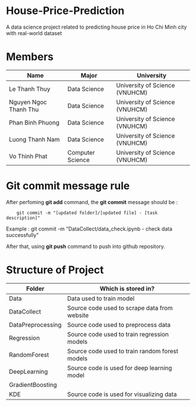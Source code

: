# House-Price-Prediction
A data science project related to predicting house price in Ho Chi Minh city with real-world dataset

# Members
| **Name**| **Major**| **University**|
|-|-|-|
| Le Thanh Thuy | Data Science  | University of Science (VNUHCM) |
| Nguyen Ngoc Thanh Thu | Data Science  | University of Science (VNUHCM) |
| Phan Binh Phuong | Data Science  | University of Science (VNUHCM) |
| Luong Thanh Nam| Data Science  | University of Science (VNUHCM) |
| Vo Thinh Phat  | Computer Science | University of Science (VNUHCM) |

# Git commit message rule
After perfoming **git add** command, the **git commit** message should be :

        git commit -m "[updated folder]/[updated file] - [task description]"

Example : git commit -m "DataCollect/data_check.ipynb - check data successfully"

After that, using **git push** command to push into github repository.

# Structure of Project
| **Folder** | **Which is stored in?** |
|---|---|
| Data | Data used to train model |
| DataCollect | Source code used to scrape data from website |
| DataPreprocessing | Source code used to preprocess data |
| Regression | Source code used to train regression models |
| RandomForest | Source code used to train random forest models |
| DeepLearning | Source code is used for deep learning model |
| GradientBoosting | 
| KDE | Source code is used for visualizing data


